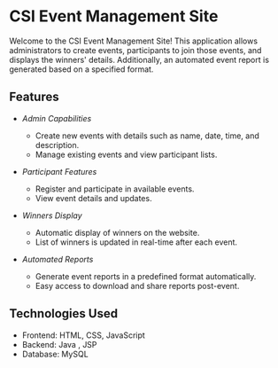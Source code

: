 # CSI Event Management Site

Welcome to the CSI Event Management Site! This application allows administrators to create events, participants to join those events, and displays the winners' details. Additionally, an automated event report is generated based on a specified format.

## Features

- *Admin Capabilities*
  - Create new events with details such as name, date, time, and description.
  - Manage existing events and view participant lists.

- *Participant Features*
  - Register and participate in available events.
  - View event details and updates.

- *Winners Display*
  - Automatic display of winners on the website.
  - List of winners is updated in real-time after each event.

- *Automated Reports*
  - Generate event reports in a predefined format automatically.
  - Easy access to download and share reports post-event.

## Technologies Used

- Frontend: HTML, CSS, JavaScript
- Backend: Java , JSP
- Database:  MySQL
